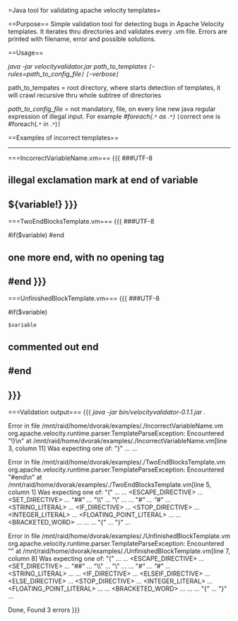 =Java tool for validating apache velocity templates=

==Purpose==
Simple validation tool for detecting bugs in Apache Velocity templates. It iterates thru directories and validates every .vm file. Errors are printed with filename, error and possible solutions.

==Usage==

*java -jar velocityvalidator.jar path_to_templates `[`-rules=path_to_config_file`]` `[`-verbose`]`*

path_to_tempates = root directory, where starts detection of templates, it will crawl recursive thru whole subtree of directories

_path_to_config_file_ = not mandatory, file, on every line new java regular expression of illegal input. 
    For example _#foreach(.`*` as .`*`)_  `[`correct one is #foreach(.`*` in .`*`)`]`

==Examples of incorrect templates==

----

===IncorrectVariableName.vm===
{{{
###UTF-8

## illegal exclamation mark at end of variable
${variable!}
}}}
----

===TwoEndBlocksTemplate.vm===
{{{
###UTF-8

#if($variable)
#end
## one more end, with no opening tag
#end
}}}
----

===UnfinishedBlockTemplate.vm===
{{{
###UTF-8

#if($variable)

    $variable
## commented out end
## #end
}}}
----

===Validation output===
{{{
*java -jar bin/velocityvalidator-0.1.1.jar .*

Error in file /mnt/raid/home/dvorak/examples/./IncorrectVariableName.vm
    org.apache.velocity.runtime.parser.TemplateParseException: Encountered "!}\n" at /mnt/raid/home/dvorak/examples/./IncorrectVariableName.vm[line 3, column 11]
    Was expecting one of:
        "}" ...
        <DOT> ...
        
Error in file /mnt/raid/home/dvorak/examples/./TwoEndBlocksTemplate.vm
    org.apache.velocity.runtime.parser.TemplateParseException: Encountered "#end\n" at /mnt/raid/home/dvorak/examples/./TwoEndBlocksTemplate.vm[line 5, column 1]
    Was expecting one of:
        <EOF> 
        "(" ...
        <RPAREN> ...
        <ESCAPE_DIRECTIVE> ...
        <SET_DIRECTIVE> ...
        "##" ...
        "\\\\" ...
        "\\" ...
        <TEXT> ...
        "*#" ...
        "*#" ...
        <STRING_LITERAL> ...
        <IF_DIRECTIVE> ...
        <STOP_DIRECTIVE> ...
        <INTEGER_LITERAL> ...
        <FLOATING_POINT_LITERAL> ...
        <WORD> ...
        <BRACKETED_WORD> ...
        <IDENTIFIER> ...
        <DOT> ...
        "{" ...
        "}" ...
        
Error in file /mnt/raid/home/dvorak/examples/./UnfinishedBlockTemplate.vm
    org.apache.velocity.runtime.parser.TemplateParseException: Encountered "<EOF>" at /mnt/raid/home/dvorak/examples/./UnfinishedBlockTemplate.vm[line 7, column 8]
    Was expecting one of:
        "(" ...
        <RPAREN> ...
        <ESCAPE_DIRECTIVE> ...
        <SET_DIRECTIVE> ...
        "##" ...
        "\\\\" ...
        "\\" ...
        <TEXT> ...
        "*#" ...
        "*#" ...
        <STRING_LITERAL> ...
        <END> ...
        <IF_DIRECTIVE> ...
        <ELSEIF_DIRECTIVE> ...
        <ELSE_DIRECTIVE> ...
        <STOP_DIRECTIVE> ...
        <INTEGER_LITERAL> ...
        <FLOATING_POINT_LITERAL> ...
        <WORD> ...
        <BRACKETED_WORD> ...
        <IDENTIFIER> ...
        <DOT> ...
        "{" ...
        "}" ...
        
Done, Found 3 errors
}}}

